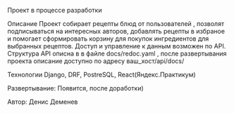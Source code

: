 Проект в процессе разработки


Описание
Проект собирает рецепты блюд от пользователей , позволят подписываться на интересных авторов, добавлять рецепты в избраное и помогает сформировать корзину для покупок ингредиентов для выбранных рецептов. Доступ и управление к данным возможен по API. Структура API описна в в файле docs/redoc.yaml , после развертывания проекта описание доступно по адресу ваш_хост/api/docs/

Технологии
Django, DRF, PostreSQL, React(Яндекс.Практикум)

Развертывание:
Появится, после доработки)

Автор: Денис Деменев